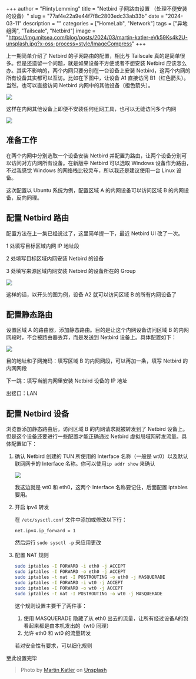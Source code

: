 +++
author = "FlintyLemming"
title = "Netbird 子网路由设置 （处理不便安装的设备）"
slug = "77af4e22a9e44f7f8c2803edc33ab33b"
date = "2024-03-11"
description = ""
categories = ["HomeLab", "Network"]
tags = ["异地组网", "Tailscale", "Netbird"]
image = "https://img.mitsea.com/blog/posts/2024/03/martin-katler-eVk59Ks4k2U-unsplash.jpg?x-oss-process=style/ImageCompress"
+++

上一期简单介绍了 Netbird 的子网路由的配置，相比与 Tailscale 真的是简单很多。但是还遗留一个问题，就是如果设备不方便或者不想安装 Netbird 应该怎么办。其实不影响的，两个内网只要分别在一台设备上安装 Netbird，这两个内网的所有设备其实都可以互访。比如在下图中，让设备 A1 直接访问 B1（红色箭头）。当然，也可以直接访问 Netbird 内网中的其他设备（橙色箭头）。

![](https://img.mitsea.com/blog/posts/2024/03/Netbird_%25E5%2586%2585%25E7%25BD%2591%25E8%25B7%25AF%25E7%2594%25B1.jpg?x-oss-process=style/ImageCompress)

这样在内网其他设备上即便不安装任何组网工具，也可以无缝访问多个内网

![](https://img.mitsea.com/blog/posts/2024/03/Untitled.png?x-oss-process=style/ImageCompress)

## 准备工作

在两个内网中分别选取一个设备安装 Netbird 并配置为路由，让两个设备分别可以访问对方内网所有设备。在新版中 Netbird 可以选取 Windows 设备作为路由，不过我感觉 Windows 的网络栈比较灵车，所以我还是建议使用一台 Linux 设备。

这次配置以 Ubuntu 系统为例，配置区域 A 的内网设备可以访问区域 B 的内网设备，反向同理。

## 配置 Netbird 路由

配置方法在上一集已经说过了，这里简单提一下，最近 Netbird UI 改了一次。

1 处填写目标区域内网 IP 地址段

2 处填写目标区域内网安装 Netbird 的设备

3 处填写来源区域内网安装 Netbird 的设备所在的 Group

![](https://img.mitsea.com/blog/posts/2024/03/Untitled%201.png?x-oss-process=style/ImageCompress)

这样的话，以开头的图为例，设备 A2 就可以访问区域 B 的所有内网设备了

## 配置静态路由

设置区域 A 的路由器，添加静态路由。目的是让这个内网设备访问区域 B 的内网网段时，不会被路由器丢弃，而是发送到 Netbird 设备上。具体配置如下：

![](https://img.mitsea.com/blog/posts/2024/03/Untitled%202.png?x-oss-process=style/ImageCompress)

目的地址和子网掩码：填写区域 B 的内网网段，可以再加一条，填写 Netbird 的内网网段

下一跳：填写当前内网里安装 Netbird 设备的 IP 地址

出接口：LAN

## 配置 Netbird 设备

浏览器添加静态路由后，访问区域 B 的内网请求就被转发到了 Netbird 设备上。但是这个设备还要进行一些配置才能正确通过 Netbird 虚拟局域网转发流量。具体配置如下：

1. 确认 Netbird 创建的 TUN 所使用的 Interface 名称（一般是 wt0）以及默认联网网卡的 Interface 名称。你可以使用`ip addr show` 来确认
    
    ![](https://img.mitsea.com/blog/posts/2024/03/Untitled%203.png?x-oss-process=style/ImageCompress)
    
    我这边就是 wt0 和 eth0，这两个 Interface 名称要记住，后面配置 iptables 要用。
    
2. 开启 ipv4 转发
    
    在 `/etc/sysctl.conf` 文件中添加或修改以下行：
    
    ```
    net.ipv4.ip_forward = 1
    ```
    
    然后运行 `sudo sysctl -p` 来应用更改
    
3. 配置 NAT 规则
    
    ```bash
    sudo iptables -I FORWARD -i eth0 -j ACCEPT
    sudo iptables -I FORWARD -o eth0 -j ACCEPT
    sudo iptables -t nat -I POSTROUTING -o eth0 -j MASQUERADE
    sudo iptables -I FORWARD -i wt0 -j ACCEPT
    sudo iptables -I FORWARD -o wt0 -j ACCEPT
    sudo iptables -t nat -I POSTROUTING -o wt0 -j MASQUERADE
    ```
    
    这个规则设置主要干了两件事：
    
    1. 使用 MASQUERADE 隐藏了从 eth0 出去的流量，让所有经过设备A的包看起来都是由本机发出的（wt0 同理）
    2. 允许 eth0 和 wt0 的流量转发
    
    若对安全性有要求，可以细化规则
    

至此设置完毕

> Photo by [Martin Katler](https://unsplash.com/@martinkatler?utm_content=creditCopyText&utm_medium=referral&utm_source=unsplash) on [Unsplash](https://unsplash.com/photos/a-close-up-of-a-blue-and-purple-object-eVk59Ks4k2U?utm_content=creditCopyText&utm_medium=referral&utm_source=unsplash)
  